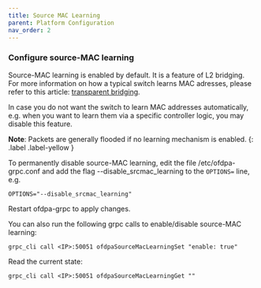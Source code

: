 ```yaml
---
title: Source MAC Learning
parent: Platform Configuration
nav_order: 2
---
```


### Configure source-MAC learning

Source-MAC learning is enabled by default. It is a feature of L2 bridging. For
more information on how a typical switch learns MAC adresses, please refer to
this article: [transparent bridging](https://en.wikipedia.org/wiki/Bridging_(networking)).

In case you do not want the switch to learn MAC addresses automatically, e.g.
when you want to learn them via a specific controller logic, you may disable
this feature.

**Note**: Packets are generally flooded if no learning mechanism is enabled.
{: .label .label-yellow }

To permanently disable source-MAC learning, edit the file /etc/ofdpa-grpc.conf
and add the flag --disable_srcmac_learning to the `OPTIONS=` line, e.g.

```
OPTIONS="--disable_srcmac_learning"
```

Restart ofdpa-grpc to apply changes.

You can also run the following grpc calls to enable/disable source-MAC
learning:

```
grpc_cli call <IP>:50051 ofdpaSourceMacLearningSet "enable: true"
```

Read the current state:

```
grpc_cli call <IP>:50051 ofdpaSourceMacLearningGet ""
```
